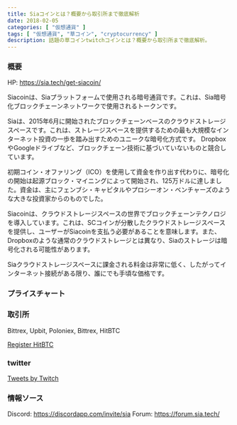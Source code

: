 ```yaml
---
title: Siaコインとは？概要から取引所まで徹底解析
date: 2018-02-05
categories: [ "仮想通貨" ]
tags: [ "仮想通貨", "草コイン", "cryptocurrency" ]
description: 話題の草コインtwitchコインとは？概要から取引所まで徹底解析。
---
```



### 概要


HP: https://sia.tech/get-siacoin/


Siacoinは、Siaプラットフォームで使用される暗号通貨です。これは、Sia暗号化ブロックチェーンネットワークで使用されるトークンです。

Siaは、2015年6月に開始されたブロックチェーンベースのクラウドストレージスペースです。これは、ストレージスペースを提供するための最も大規模なインターネット投資の一歩を踏み出すためのユニークな暗号化方式です。 DropboxやGoogleドライブなど、ブロックチェーン技術に基づいていないものと競合しています。

初期コイン・オファリング（ICO）を使用して資金を作り出す代わりに、暗号化の開始は起源ブロック・マイニングによって開始され、125万ドルに達しました。資金は、主にフェンブシ・キャピタルやプロシーオン・ベンチャーズのような大きな投資家からのものでした。

Siacoinは、クラウドストレージスペースの世界でブロックチェーンテクノロジを導入しています。これは、SCコインが分散したクラウドストレージスペースを提供し、ユーザーがSiacoinを支払う必要があることを意味します。また、Dropboxのような通常のクラウドストレージとは異なり、Siaのストレージは暗号化される可能性があります。

Siaクラウドストレージスペースに課金される料金は非常に低く、したがってインターネット接続がある限り、誰にでも手頃な価格です。



### プライスチャート

<script type="text/javascript" src="https://files.coinmarketcap.com/static/widget/currency.js"></script><div class="coinmarketcap-currency-widget" data-currency="siacoin" data-base="JPY" data-secondary="BTC" data-ticker="true" data-rank="true" data-marketcap="true" data-volume="true" data-stats="JPY" data-statsticker="false"></div>

### 取引所

Bittrex, Upbit, Poloniex, Bittrex, HitBTC	

<a href="https://goo.gl/KcwRgZ" class="button big">Register HitBTC</a>

### twitter 

<a class="twitter-timeline" href="https://twitter.com/Twitch?ref_src=twsrc%5Etfw">Tweets by Twitch</a> <script async src="https://platform.twitter.com/widgets.js" charset="utf-8"></script>


### 情報ソース

Discord: https://discordapp.com/invite/sia
Forum: https://forum.sia.tech/

